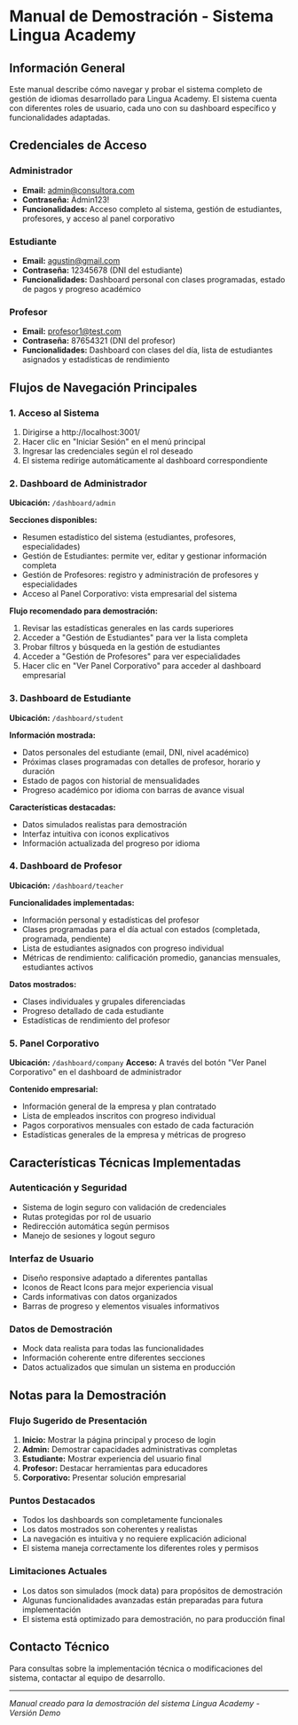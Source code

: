 # Manual de Demostración - Sistema Lingua Academy

## Información General
Este manual describe cómo navegar y probar el sistema completo de gestión de idiomas desarrollado para Lingua Academy. El sistema cuenta con diferentes roles de usuario, cada uno con su dashboard específico y funcionalidades adaptadas.

## Credenciales de Acceso

### Administrador
- **Email:** admin@consultora.com  
- **Contraseña:** Admin123!
- **Funcionalidades:** Acceso completo al sistema, gestión de estudiantes, profesores, y acceso al panel corporativo

### Estudiante
- **Email:** agustin@gmail.com
- **Contraseña:** 12345678 (DNI del estudiante)
- **Funcionalidades:** Dashboard personal con clases programadas, estado de pagos y progreso académico

### Profesor
- **Email:** profesor1@test.com
- **Contraseña:** 87654321 (DNI del profesor)
- **Funcionalidades:** Dashboard con clases del día, lista de estudiantes asignados y estadísticas de rendimiento

## Flujos de Navegación Principales

### 1. Acceso al Sistema
1. Dirigirse a http://localhost:3001/
2. Hacer clic en "Iniciar Sesión" en el menú principal
3. Ingresar las credenciales según el rol deseado
4. El sistema redirige automáticamente al dashboard correspondiente

### 2. Dashboard de Administrador
**Ubicación:** `/dashboard/admin`

**Secciones disponibles:**
- Resumen estadístico del sistema (estudiantes, profesores, especialidades)  
- Gestión de Estudiantes: permite ver, editar y gestionar información completa
- Gestión de Profesores: registro y administración de profesores y especialidades
- Acceso al Panel Corporativo: vista empresarial del sistema

**Flujo recomendado para demostración:**
1. Revisar las estadísticas generales en las cards superiores
2. Acceder a "Gestión de Estudiantes" para ver la lista completa
3. Probar filtros y búsqueda en la gestión de estudiantes
4. Acceder a "Gestión de Profesores" para ver especialidades
5. Hacer clic en "Ver Panel Corporativo" para acceder al dashboard empresarial

### 3. Dashboard de Estudiante  
**Ubicación:** `/dashboard/student`

**Información mostrada:**
- Datos personales del estudiante (email, DNI, nivel académico)
- Próximas clases programadas con detalles de profesor, horario y duración
- Estado de pagos con historial de mensualidades
- Progreso académico por idioma con barras de avance visual

**Características destacadas:**
- Datos simulados realistas para demostración
- Interfaz intuitiva con iconos explicativos
- Información actualizada del progreso por idioma

### 4. Dashboard de Profesor
**Ubicación:** `/dashboard/teacher`

**Funcionalidades implementadas:**
- Información personal y estadísticas del profesor
- Clases programadas para el día actual con estados (completada, programada, pendiente)
- Lista de estudiantes asignados con progreso individual
- Métricas de rendimiento: calificación promedio, ganancias mensuales, estudiantes activos

**Datos mostrados:**
- Clases individuales y grupales diferenciadas
- Progreso detallado de cada estudiante
- Estadísticas de rendimiento del profesor

### 5. Panel Corporativo
**Ubicación:** `/dashboard/company`
**Acceso:** A través del botón "Ver Panel Corporativo" en el dashboard de administrador

**Contenido empresarial:**
- Información general de la empresa y plan contratado
- Lista de empleados inscritos con progreso individual
- Pagos corporativos mensuales con estado de cada facturación
- Estadísticas generales de la empresa y métricas de progreso

## Características Técnicas Implementadas

### Autenticación y Seguridad
- Sistema de login seguro con validación de credenciales
- Rutas protegidas por rol de usuario
- Redirección automática según permisos
- Manejo de sesiones y logout seguro

### Interfaz de Usuario
- Diseño responsive adaptado a diferentes pantallas
- Iconos de React Icons para mejor experiencia visual
- Cards informativas con datos organizados
- Barras de progreso y elementos visuales informativos

### Datos de Demostración
- Mock data realista para todas las funcionalidades
- Información coherente entre diferentes secciones
- Datos actualizados que simulan un sistema en producción

## Notas para la Demostración

### Flujo Sugerido de Presentación
1. **Inicio:** Mostrar la página principal y proceso de login
2. **Admin:** Demostrar capacidades administrativas completas
3. **Estudiante:** Mostrar experiencia del usuario final
4. **Profesor:** Destacar herramientas para educadores  
5. **Corporativo:** Presentar solución empresarial

### Puntos Destacados
- Todos los dashboards son completamente funcionales
- Los datos mostrados son coherentes y realistas
- La navegación es intuitiva y no requiere explicación adicional
- El sistema maneja correctamente los diferentes roles y permisos

### Limitaciones Actuales
- Los datos son simulados (mock data) para propósitos de demostración
- Algunas funcionalidades avanzadas están preparadas para futura implementación
- El sistema está optimizado para demostración, no para producción final

## Contacto Técnico
Para consultas sobre la implementación técnica o modificaciones del sistema, contactar al equipo de desarrollo.

---
*Manual creado para la demostración del sistema Lingua Academy - Versión Demo*